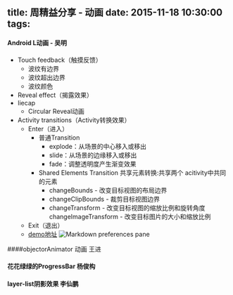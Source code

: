 title: 周精益分享 - 动画
date: 2015-11-18  10:30:00
tags:
---
#### Android L动画  - 吴明
- Touch feedback（触摸反馈）
	- 波纹有边界
	- 波纹超出边界
	- 波纹颜色
- Reveal effect（揭露效果）
- liecap
	- Circular Reveal动画
- Activity transitions（Activity转换效果）
	- Enter（进入）
		- 普通Transition
			- explode：从场景的中心移入或移出 
			- slide：从场景的边缘移入或移出 
			- fade：调整透明度产生渐变效果
		- Shared Elements Transition 共享元素转换:共享两个				acitivity中共同的元素
			- changeBounds -  改变目标视图的布局边界
			- changeClipBounds - 裁剪目标视图边界
			- changeTransform - 改变目标视图的缩放比例和旋转角度		changeImageTransform - 改变目标图片的大小和缩放比例
	- Exit（退出）
	- [demo地址](http://pan.baidu.com/s/1o6Kngnw)
![Markdown preferences pane](http://7xn0ue.com1.z0.glb.clouddn.com/Untitled123.gif)


####objectorAnimator 动画  王进

#### 花花绿绿的ProgressBar  杨俊构

#### layer-list阴影效果 李仙鹏
